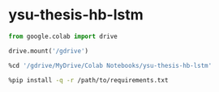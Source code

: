 # ysu-thesis-hb-lstm

```python
from google.colab import drive

drive.mount('/gdrive')
```
```sh
%cd '/gdrive/MyDrive/Colab Notebooks/ysu-thesis-hb-lstm'
```

```sh
%pip install -q -r /path/to/requirements.txt
```